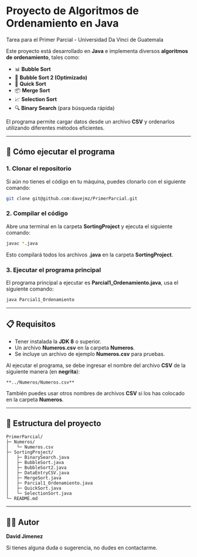 # Proyecto de Algoritmos de Ordenamiento en Java

Tarea para el Primer Parcial - Universidad Da Vinci de Guatemala

Este proyecto está desarrollado en **Java** e implementa diversos **algoritmos de ordenamiento**, tales como:

- 📊 **Bubble Sort**
- 🔄 **Bubble Sort 2 (Optimizado)**
- 🚀 **Quick Sort**
- 📦 **Merge Sort**
- 📈 **Selection Sort**
- 🔍 **Binary Search** (para búsqueda rápida)

El programa permite cargar datos desde un archivo **CSV** y ordenarlos utilizando diferentes métodos eficientes.

---

## 🚀 Cómo ejecutar el programa

### 1. Clonar el repositorio
Si aún no tienes el código en tu máquina, puedes clonarlo con el siguiente comando:

```bash
git clone git@github.com:davejmz/PrimerParcial.git
```

### 2. Compilar el código
Abre una terminal en la carpeta **SortingProject** y ejecuta el siguiente comando:

```bash
javac *.java
```

Esto compilará todos los archivos **.java** en la carpeta **SortingProject**.

### 3. Ejecutar el programa principal

El programa principal a ejecutar es **Parcial1_Ordenamiento.java**, usa el siguiente comando:

```bash
java Parcial1_Ordenamiento
```

---

## 📋 Requisitos

- Tener instalada la **JDK 8** o superior.
- Un archivo **Numeros.csv** en la carpeta **Numeros**.
- Se incluye un archivo de ejemplo **Numeros.csv** para pruebas.

Al ejecutar el programa, se debe ingresar el nombre del archivo **CSV** de la siguiente manera (en **negrita**):

```plaintext
**../Numeros/Numeros.csv**
```

También puedes usar otros nombres de archivos **CSV** si los has colocado en la carpeta **Numeros**.

---

## 📂 Estructura del proyecto

```
PrimerParcial/
├─ Numeros/
│   └─ Numeros.csv
├─ SortingProject/
│   ├─ BinarySearch.java
│   ├─ BubbleSort.java
│   ├─ BubbleSort2.java
│   ├─ DataEntryCSV.java
│   ├─ MergeSort.java
│   ├─ Parcial1_Ordenamiento.java
│   ├─ QuickSort.java
│   └─ SelectionSort.java
└─ README.md
```

---

## 👨‍💻 Autor
**David Jimenez**

Si tienes alguna duda o sugerencia, no dudes en contactarme.